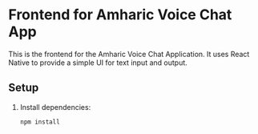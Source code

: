 # Frontend for Amharic Voice Chat App

This is the frontend for the Amharic Voice Chat Application. It uses React Native to provide a simple UI for text input and output.

## Setup

1. Install dependencies:
   ```bash
   npm install
